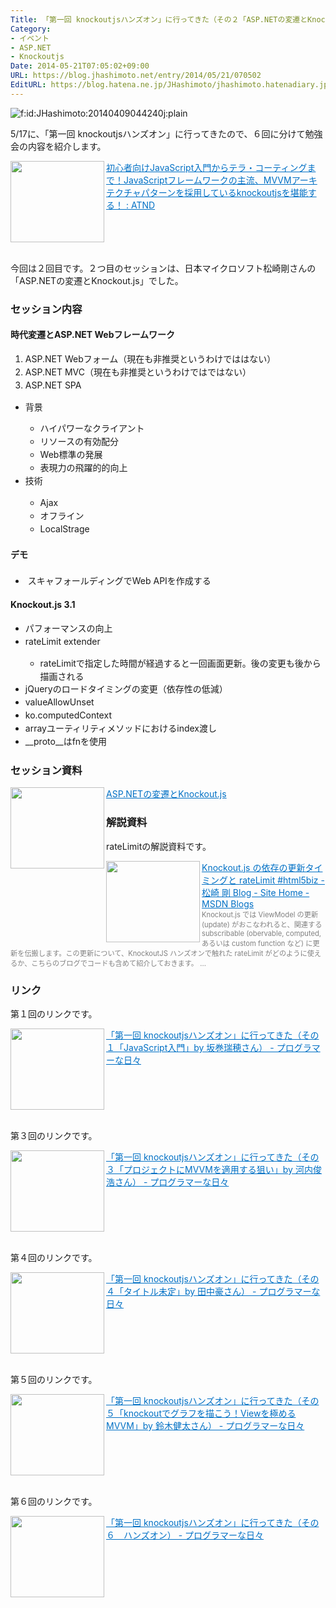 ```yaml
---
Title: 「第一回 knockoutjsハンズオン」に行ってきた（その２「ASP.NETの変遷とKnockout.js」by 日本マイクロソフト松崎剛さん）
Category:
- イベント
- ASP.NET
- Knockoutjs
Date: 2014-05-21T07:05:02+09:00
URL: https://blog.jhashimoto.net/entry/2014/05/21/070502
EditURL: https://blog.hatena.ne.jp/JHashimoto/jhashimoto.hatenadiary.jp/atom/entry/12921228815724618534
---
```


<p><img class="hatena-fotolife" title="f:id:JHashimoto:20140409044240j:plain" src="http://cdn-ak.f.st-hatena.com/images/fotolife/J/JHashimoto/20140409/20140409044240.jpg" alt="f:id:JHashimoto:20140409044240j:plain" /></p>
<p>5/17に、「第一回 knockoutjsハンズオン」に行ってきたので、６回に分けて勉強会の内容を紹介します。</p>
<p><a href="http://atnd.org/events/50026" target="_blank"><img class="alignleft" src="http://capture.heartrails.com/150x130/shadow?http://atnd.org/events/50026" alt="" width="150" height="130" align="left" border="0" /></a><a style="color: #0070c5;" href="http://atnd.org/events/50026" target="_blank">初心者向けJavaScript入門からテラ・コーティングまで！JavaScriptフレームワークの主流、MVVMアーキテクチャパターンを採用しているknockoutjsを堪能する！ : ATND</a><a href="http://b.hatena.ne.jp/entry/http://atnd.org/events/50026" target="_blank"><img src="http://b.hatena.ne.jp/entry/image/http://atnd.org/events/50026" alt="" border="0" /></a></p>
<div style="clear: both;"> </div>
<p>今回は２回目です。２つ目のセッションは、日本マイクロソフト松崎剛さんの「ASP.NETの変遷とKnockout.js」でした。</p>
<h3>セッション内容</h3>
<h4>時代変遷とASP.NET Webフレームワーク</h4>
<ol>
<li><span style="line-height: 1.5;">ASP.NET Webフォーム（現在も非推奨というわけでははない）</span></li>
<li><span style="line-height: 1.5;">ASP.NET MVC（現在も非推奨というわけではではない）</span></li>
<li><span style="line-height: 1.5;">ASP.NET SPA</span></li>
</ol>
<ul>
<li>背景</li>
<ul>
<li><span style="line-height: 1.5;">ハイパワーなクライアント</span></li>
<li><span style="line-height: 1.5;">リソースの有効配分</span></li>
<li><span style="line-height: 1.5;">Web標準の発展</span></li>
<li><span style="line-height: 1.5;">表現力の飛躍的的向上</span></li>
</ul>
<li><span style="line-height: 1.5;">技術</span></li>
<ul>
<li><span style="line-height: 1.5;">Ajax</span></li>
<li><span style="line-height: 1.5;">オフライン</span></li>
<li><span style="line-height: 1.5;">LocalStrage</span></li>
</ul>
</ul>
<h4><span style="line-height: 1.7;">デモ</span></h4>
<ul>
<li><span style="line-height: 1.5;"> スキャフォールディングでWeb APIを作成する</span></li>
</ul>
<h4>Knockout.js 3.1</h4>
<ul>
<li><span style="line-height: 1.5;">パフォーマンスの向上</span></li>
<li><span style="line-height: 1.5;">rateLimit extender</span></li>
<ul>
<li><span style="line-height: 1.5;">rateLimitで指定した時間が経過すると一回画面更新。後の変更も後から描画される</span></li>
</ul>
<li><span style="line-height: 1.5;">jQueryのロードタイミングの変更（依存性の低減）</span></li>
<li><span style="line-height: 1.5;">valueAllowUnset</span></li>
<li><span style="line-height: 1.5;">ko.computedContext</span></li>
<li><span style="line-height: 1.5;">arrayユーティリティメソッドにおけるindex渡し</span></li>
<li><span style="line-height: 1.5;">__proto__はfnを使用</span></li>
</ul>
<h3>セッション資料</h3>
<p><a href="http://tech.exceedone.co.jp/wp-content/uploads/2014/05/01b1d06d2f99f449440dd19224b9b10d.pdf" target="_blank"><img class="alignleft" src="http://capture.heartrails.com/150x130/shadow?http://tech.exceedone.co.jp/wp-content/uploads/2014/05/01b1d06d2f99f449440dd19224b9b10d.pdf" alt="" width="150" height="130" align="left" border="0" /></a><a style="color: #0070c5;" href="http://tech.exceedone.co.jp/wp-content/uploads/2014/05/01b1d06d2f99f449440dd19224b9b10d.pdf" target="_blank">ASP.NETの変遷とKnockout.js</a><a href="http://b.hatena.ne.jp/entry/http://tech.exceedone.co.jp/wp-content/uploads/2014/05/01b1d06d2f99f449440dd19224b9b10d.pdf" target="_blank"><img src="http://b.hatena.ne.jp/entry/image/http://tech.exceedone.co.jp/wp-content/uploads/2014/05/01b1d06d2f99f449440dd19224b9b10d.pdf" alt="" border="0" /></a></p>
<h3>解説資料</h3>
<p>rateLimitの解説資料です。</p>
<p><a href="http://blogs.msdn.com/b/tsmatsuz/archive/2014/05/17/knockout-js-dependency-update-performance-concern.aspx" target="_blank"><img class="alignleft" src="http://capture.heartrails.com/150x130/shadow?http://blogs.msdn.com/b/tsmatsuz/archive/2014/05/17/knockout-js-dependency-update-performance-concern.aspx" alt="" width="150" height="130" align="left" border="0" /></a><a style="color: #0070c5;" href="http://blogs.msdn.com/b/tsmatsuz/archive/2014/05/17/knockout-js-dependency-update-performance-concern.aspx" target="_blank">Knockout.js の依存の更新タイミングと rateLimit #html5biz - 松崎 剛 Blog - Site Home - MSDN Blogs</a><a href="http://b.hatena.ne.jp/entry/http://blogs.msdn.com/b/tsmatsuz/archive/2014/05/17/knockout-js-dependency-update-performance-concern.aspx" target="_blank"><img src="http://b.hatena.ne.jp/entry/image/http://blogs.msdn.com/b/tsmatsuz/archive/2014/05/17/knockout-js-dependency-update-performance-concern.aspx" alt="" border="0" /></a><br /><span style="color: #808080; font-size: 80%;">Knockout.js では ViewModel の更新 (update) がおこなわれると、関連する subscribable (obervable, computed, あるいは custom function など) に更新を伝搬します。この更新について、KnockoutJS ハンズオンで触れた rateLimit がどのように使えるか、こちらのブログでコードも含めて紹介しておきます。 ...</span></p>
<h3>リンク</h3>
<p>第１回のリンクです。</p>
<p><a href="http://jhashimoto.hatenadiary.jp/entry/2014/05/18/095703" target="_blank" rel="nofollow"><img class="alignleft" src="http://capture.heartrails.com/150x130/shadow?http://jhashimoto.hatenadiary.jp/entry/2014/05/18/095703" alt="" width="150" height="130" align="left" border="0" /></a><a style="color: #0070c5;" href="http://jhashimoto.hatenadiary.jp/entry/2014/05/18/095703" target="_blank" rel="nofollow">「第一回 knockoutjsハンズオン」に行ってきた（その１「JavaScript入門」by 坂巻瑞穂さん） - プログラマーな日々</a><a href="http://b.hatena.ne.jp/entry/http://jhashimoto.hatenadiary.jp/entry/2014/05/18/095703" target="_blank"><img src="http://b.hatena.ne.jp/entry/image/http://jhashimoto.hatenadiary.jp/entry/2014/05/18/095703" alt="" border="0" /></a></p>
<div style="clear: both;"> </div>
<p>第３回のリンクです。</p>
<p><a href="http://jhashimoto.hatenadiary.jp/entry/2014/05/23/071933" target="_blank" rel="nofollow"><img class="alignleft" src="http://capture.heartrails.com/150x130/shadow?http://jhashimoto.hatenadiary.jp/entry/2014/05/23/071933" alt="" width="150" height="130" align="left" border="0" /></a><a style="color: #0070c5;" href="http://jhashimoto.hatenadiary.jp/entry/2014/05/23/071933" target="_blank" rel="nofollow">「第一回 knockoutjsハンズオン」に行ってきた（その３「プロジェクトにMVVMを適用する狙い」by 河内俊浩さん） - プログラマーな日々</a><a href="http://b.hatena.ne.jp/entry/http://jhashimoto.hatenadiary.jp/entry/2014/05/23/071933" target="_blank"><img src="http://b.hatena.ne.jp/entry/image/http://jhashimoto.hatenadiary.jp/entry/2014/05/23/071933" alt="" border="0" /></a></p>
<div style="clear: both;"> </div>
<p>第４回のリンクです。</p>
<p><a href="http://jhashimoto.hatenadiary.jp/entry/2014/05/24/084023" target="_blank" rel="nofollow"><img class="alignleft" src="http://capture.heartrails.com/150x130/shadow?http://jhashimoto.hatenadiary.jp/entry/2014/05/24/084023" alt="" width="150" height="130" align="left" border="0" /></a><a style="color: #0070c5;" href="http://jhashimoto.hatenadiary.jp/entry/2014/05/24/084023" target="_blank" rel="nofollow">「第一回 knockoutjsハンズオン」に行ってきた（その４「タイトル未定」by 田中豪さん） - プログラマーな日々</a><a href="http://b.hatena.ne.jp/entry/http://jhashimoto.hatenadiary.jp/entry/2014/05/24/084023" target="_blank"><img src="http://b.hatena.ne.jp/entry/image/http://jhashimoto.hatenadiary.jp/entry/2014/05/24/084023" alt="" border="0" /></a></p>
<div style="clear: both;"> </div>
<p>第５回のリンクです。</p>
<p><a href="http://jhashimoto.hatenadiary.jp/entry/2014/05/25/085726" target="_blank" rel="nofollow"><img class="alignleft" src="http://capture.heartrails.com/150x130/shadow?http://jhashimoto.hatenadiary.jp/entry/2014/05/25/085726" alt="" width="150" height="130" align="left" border="0" /></a><a style="color: #0070c5;" href="http://jhashimoto.hatenadiary.jp/entry/2014/05/25/085726" target="_blank" rel="nofollow">「第一回 knockoutjsハンズオン」に行ってきた（その５「knockoutでグラフを描こう！Viewを極めるMVVM」by 鈴木健太さん） - プログラマーな日々</a><a href="http://b.hatena.ne.jp/entry/http://jhashimoto.hatenadiary.jp/entry/2014/05/25/085726" target="_blank"><img src="http://b.hatena.ne.jp/entry/image/http://jhashimoto.hatenadiary.jp/entry/2014/05/25/085726" alt="" border="0" /></a></p>
<div style="clear: both;"> </div>
<p>第６回のリンクです。</p>
<p><a href="http://jhashimoto.hatenadiary.jp/entry/2014/05/27/123939" target="_blank" rel="nofollow"><img class="alignleft" src="http://capture.heartrails.com/150x130/shadow?http://jhashimoto.hatenadiary.jp/entry/2014/05/27/123939" alt="" width="150" height="130" align="left" border="0" /></a><a style="color: #0070c5;" href="http://jhashimoto.hatenadiary.jp/entry/2014/05/27/123939" target="_blank" rel="nofollow">「第一回 knockoutjsハンズオン」に行ってきた（その６　ハンズオン） - プログラマーな日々</a><a href="http://b.hatena.ne.jp/entry/http://jhashimoto.hatenadiary.jp/entry/2014/05/27/123939" target="_blank"><img src="http://b.hatena.ne.jp/entry/image/http://jhashimoto.hatenadiary.jp/entry/2014/05/27/123939" alt="" border="0" /></a></p>
<div style="clear: both;"> </div>
